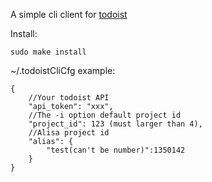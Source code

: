 A simple cli client for [todoist](http://todoist.com/)

Install:

    sudo make install

~/.todoistCliCfg example:

    {
        //Your todoist API
        "api_token": "xxx",
        //The -i option default project id
        "project_id": 123 (must larger than 4), 
        //Alisa project id
        "alias": {
            "test(can't be number)":1350142
        }
    }


